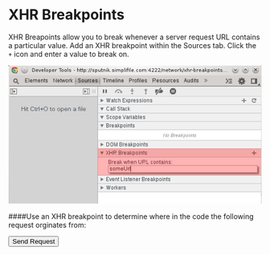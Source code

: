 XHR Breakpoints
===============

XHR Breapoints allow you to break whenever a server request URL contains a particular value. Add an XHR breakpoint within the Sources tab. Click the `+` icon and enter a value to break on.


<img src="../network/xhr-breakpoints.png"/>


####Use an XHR breakpoint to determine where in the code the following request orginates from:


<button id='send-request'>Send Request</button>

<script>
	var reqs = {};
	reqs.makeRequestAsync = function() {
		setTimeout(function() {
			jQuery.ajax({
				url: '/network/some-response.json',
				type: 'GET',
				contentType: 'application/json'
			});
		});
	}
</script>

<script>
	document.getElementById('send-request').onclick = function() {
		reqs['makeRequestAsync']();
	}
</script>
